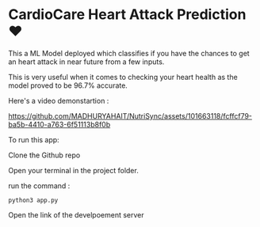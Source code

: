 # CardioCare Heart Attack Prediction ♥️

<p>This a ML Model deployed which classifies if you have the chances to get an heart attack in near future from a few inputs.</p>
<p>This is very useful when it comes to checking your heart health as the model proved to be 96.7% accurate. </p>

Here's a video demonstartion : 

https://github.com/MADHURYAHAIT/NutriSync/assets/101663118/fcffcf79-ba5b-4410-a763-6f51113b8f0b

To run this app:

Clone the Github repo

Open your terminal in the project folder.

run the command :

    python3 app.py

Open the link of the develpoement server
